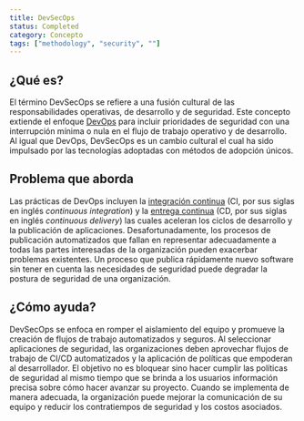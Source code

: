```yaml
---
title: DevSecOps 
status: Completed
category: Concepto
tags: ["methodology", "security", ""]
---
```


## ¿Qué es?

El término DevSecOps se refiere a una fusión cultural de las responsabilidades operativas, de desarrollo y de seguridad.
Este concepto extiende el enfoque [DevOps](/es/devops/) para incluir prioridades de seguridad 
con una interrupción mínima o nula en el flujo de trabajo operativo y de desarrollo.
Al igual que DevOps, DevSecOps es un cambio cultural el cual ha sido impulsado por las tecnologías adoptadas con métodos de adopción únicos. 

## Problema que aborda

Las prácticas de DevOps incluyen la [integración continua](/es/continuous-integration/) (CI, por sus siglas en inglés _continuous integration_) 
y la [entrega continua](/es/continuous-delivery/) (CD, por sus siglas en inglés _continuous delivery_)
las cuales aceleran los ciclos de desarrollo y la publicación de aplicaciones.
Desafortunadamente, los procesos de publicación automatizados que fallan en representar adecuadamente a todas las partes interesadas de la organización
pueden exacerbar problemas existentes.
Un proceso que publica rápidamente nuevo software sin tener en cuenta las necesidades de seguridad
puede degradar la postura de seguridad de una organización.


## ¿Cómo ayuda?

DevSecOps se enfoca en romper el aislamiento del equipo y promueve la creación de flujos de trabajo automatizados y seguros.
Al seleccionar aplicaciones de seguridad, las organizaciones deben aprovechar
flujos de trabajo de CI/CD automatizados y la aplicación de políticas que empoderan al desarrollador.
El objetivo no es bloquear sino hacer cumplir las políticas de seguridad
al mismo tiempo que se brinda a los usuarios información precisa sobre cómo hacer avanzar su proyecto.
Cuando se implementa de manera adecuada, la organización puede mejorar la comunicación de su equipo y
reducir los contratiempos de seguridad y los costos asociados.

